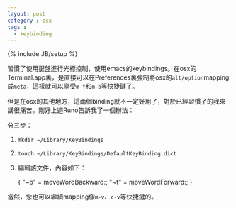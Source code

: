 ```yaml
---
layout: post
category : osx
tags : 
  - keybinding
---
```

{% include JB/setup %}

習慣了使用鍵盤進行光標控制，使用emacs的keybindings。在osx的Terminal.app裏，是直接可以在Preferences裏強制將osx的`alt/option`mapping成`meta`，這樣就可以享受`m-f`和`m-b`等快捷鍵了。

但是在osx的其他地方，這兩個binding就不一定好用了，對於已經習慣了的我來講很痛苦。剛好上週Runo告訴我了一個辦法：

分三步：

1. `mkdir ~/Library/KeyBindings`
2. `touch ~/Library/KeyBindings/DefaultKeyBinding.dict`
3. 編輯該文件，內容如下：

    {
      "~b" = moveWordBackward:;
      "~f" = moveWordForward:;
    }
    
當然，您也可以繼續mapping像`m-v`、`c-v`等快捷鍵的。